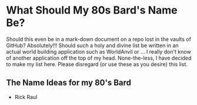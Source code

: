 # What Should My 80s Bard's Name Be?

Should this even be in a mark-down document on a repo lost in the vaults of GitHub? Absolutely!!! Should such a holy and divine list be written in an actual world building application such as WorldAnvil or ... I really don't know of another application off the top of my head. None-the-less, I have decided to make my list here. Please disregard (or use these as you desire) this list.

## The Name Ideas for my 80's Bard

- Rick Raul

